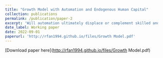 ```yaml
---
title: "Growth Model with Automation and Endogenous Human Capital"
collection: publications
permalink: /publication/paper-2
excerpt: 'Will automation ultimately displace or complement skilled and unskilled workers if human capital accumulation endogenously responds to the technology change? How long does it take for skilled and unskilled workers to adapt to the new equilibrium? I study the effects of the automation technology wave on the labor share, wage level, and inequality under the framework of the task model with heterogeneous workers and endogenous human capital. Even if automation ultimately benefits all types of labor, the transition can be long, unequal, and sub-optimal.'
date_label: Working paper
date: 2022-09-01
paperurl: 'http://rfan1994.github.io/files/Growth Model.pdf'
---
```

[Download paper here](http://rfan1994.github.io/files/Growth Model.pdf)
